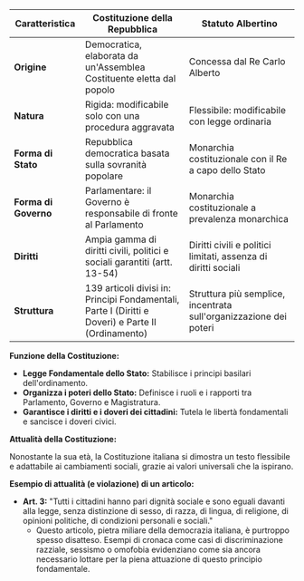 |Caratteristica|Costituzione della Repubblica|Statuto Albertino|
|---|---|---|
|**Origine**|Democratica, elaborata da un'Assemblea Costituente eletta dal popolo|Concessa dal Re Carlo Alberto|
|**Natura**|Rigida: modificabile solo con una procedura aggravata|Flessibile: modificabile con legge ordinaria|
|**Forma di Stato**|Repubblica democratica basata sulla sovranità popolare|Monarchia costituzionale con il Re a capo dello Stato|
|**Forma di Governo**|Parlamentare: il Governo è responsabile di fronte al Parlamento|Monarchia costituzionale a prevalenza monarchica|
|**Diritti**|Ampia gamma di diritti civili, politici e sociali garantiti (artt. 13-54)|Diritti civili e politici limitati, assenza di diritti sociali|
|**Struttura**|139 articoli divisi in: Principi Fondamentali, Parte I (Diritti e Doveri) e Parte II (Ordinamento)|Struttura più semplice, incentrata sull'organizzazione dei poteri|

  

**Funzione della Costituzione:**

  

- **Legge Fondamentale dello Stato:** Stabilisce i principi basilari dell'ordinamento.
- **Organizza i poteri dello Stato:** Definisce i ruoli e i rapporti tra Parlamento, Governo e Magistratura.
- **Garantisce i diritti e i doveri dei cittadini:** Tutela le libertà fondamentali e sancisce i doveri civici.

  

**Attualità della Costituzione:**

  

Nonostante la sua età, la Costituzione italiana si dimostra un testo flessibile e adattabile ai cambiamenti sociali, grazie ai valori universali che la ispirano.

  

**Esempio di attualità (e violazione) di un articolo:**

  

- **Art. 3:** "Tutti i cittadini hanno pari dignità sociale e sono eguali davanti alla legge, senza distinzione di sesso, di razza, di lingua, di religione, di opinioni politiche, di condizioni personali e sociali."
    - Questo articolo, pietra miliare della democrazia italiana, è purtroppo spesso disatteso. Esempi di cronaca come casi di discriminazione razziale, sessismo o omofobia evidenziano come sia ancora necessario lottare per la piena attuazione di questo principio fondamentale.